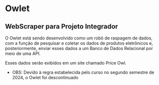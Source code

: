 # Owlet
## WebScraper para Projeto Integrador
O Owlet está sendo desenvolvido como um robô de raspagem de dados, com a função de pesquisar e coletar os dados de produtos eletrônicos e, posteriormente, enviar esses dados a um Banco de Dados Relacional por meio de uma API.

Esses dados serão exibidos em um site chamado Price Owl.

* OBS: Devido à regra estabelecida pelo curso no segundo semestre de 2024, o Owlet foi descontinuado
